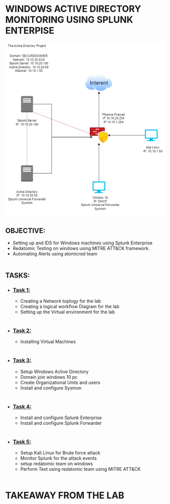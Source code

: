 # WINDOWS ACTIVE DIRECTORY MONITORING USING SPLUNK ENTERPISE

![image](/assets/images/image1.png)

## OBJECTIVE:<br>

- Setting up and IDS for Windows machines using Splunk Enterprise
- Redatomic Testing on windows using MITRE ATT&CK framework.
- Automating Alerts using atomicred team<br><br>

## TASKS:<br>

- ### [Task 1:](https://github.com/rajeevlraman/SIEM/blob/main/assets/AD_Project_task1.md)
     - Creating a Network toplogy for the lab
     - Creating a logical workflow Diagram for the lab
     - Setting up the Virtual environment for the lab<br><br>
- ### [Task 2:](https://github.com/rajeevlraman/SIEM/blob/main/assets/AD_project_task2.md)
     - Installing Virtual Machines<br><br>
- ### [Task 3:](https://github.com/rajeevlraman/SIEM/blob/main/assets/AD_Project_task3.md)
     - Setup Windows Active Directory
     - Domain join windows 10 pc
     - Create Organizational Units and users
     - Install and configure Sysmon <br><br>
- ### [Task 4:](https://github.com/rajeevlraman/SIEM/blob/main/assets/AD_Project_task4.md)
     - Install and configure Splunk Enterprise
     - Install and configure Splunk Forwarder<br><br> 
- ### [Task 5:](https://github.com/rajeevlraman/SIEM/blob/main/assets/AD_Project_task5.md)
     - Setup Kali Linux for Brute force attack
     - Monitor Splunk for the attack events
     - setup redatomic team on windows
     - Perform Test using redatomic team using MITRE ATT&CK <br><br>

# TAKEAWAY FROM THE LAB

<!--
![image](https://github.com/rajeevlraman/SIEM/assets/85452477/bcb3bf3a-7658-4b88-a852-a4266d28eb1a)

-->

